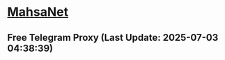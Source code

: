 
# [MahsaNet](https://t.me/mahsa_net)
## Free Telegram Proxy (Last Update: 2025-07-03 04:38:39)

    